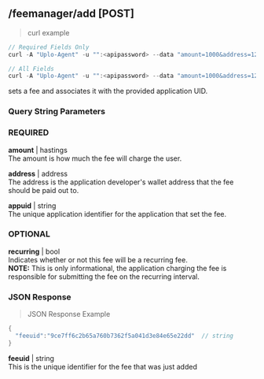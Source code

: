 ## /feemanager/add [POST]
> curl example

```go
// Required Fields Only
curl -A "Uplo-Agent" -u "":<apipassword> --data "amount=1000&address=1234567890abcdef0123456789abcdef0123456789abcdef0123456789abcdef0123456789ab&appuid=supercoolapp" "localhost:8480/feemanager/add"

// All Fields
curl -A "Uplo-Agent" -u "":<apipassword> --data "amount=1000&address=1234567890abcdef0123456789abcdef0123456789abcdef0123456789abcdef0123456789ab&appuid=supercoolapp&recurring=true" "localhost:8480/feemanager/add"
```
sets a fee and associates it with the provided application UID.

### Query String Parameters
### REQUIRED
**amount** | hastings  
The amount is how much the fee will charge the user.

**address** | address  
The address is the application developer's wallet address that the fee should be
paid out to.

**appuid** | string  
The unique application identifier for the application that set the fee.

### OPTIONAL
**recurring** | bool  
Indicates whether or not this fee will be a recurring fee.  
**NOTE:** This is only informational, the application charging the fee is
responsible for submitting the fee on the recurring interval.

### JSON Response
> JSON Response Example

```go
{
  "feeuid":"9ce7ff6c2b65a760b7362f5a041d3e84e65e22dd"  // string
}
```

**feeuid** | string  
This is the unique identifier for the fee that was just added